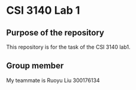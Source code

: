 # CSI 3140 Lab 1

## Purpose of the repository

This repository is for the task of the CSI 3140 lab1.

## Group member

My teammate is Ruoyu Liu 300176134 